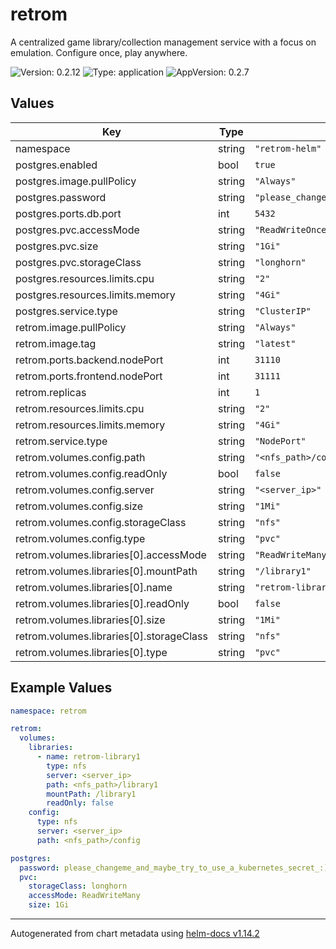 # retrom

A centralized game library/collection management service with a focus on emulation. Configure once, play anywhere.

![Version: 0.2.12](https://img.shields.io/badge/Version-0.2.12-informational?style=flat-square)
![Type: application](https://img.shields.io/badge/Type-application-informational?style=flat-square)
![AppVersion: 0.2.7](https://img.shields.io/badge/AppVersion-0.2.7-informational?style=flat-square)

## Values

| Key | Type | Default | Description |
|-----|------|---------|-------------|
| namespace | string | `"retrom-helm"` |  |
| postgres.enabled | bool | `true` |  |
| postgres.image.pullPolicy | string | `"Always"` |  |
| postgres.password | string | `"please_changeme_and_maybe_try_to_use_a_kubernetes_secret_:)"` |  |
| postgres.ports.db.port | int | `5432` |  |
| postgres.pvc.accessMode | string | `"ReadWriteOnce"` |  |
| postgres.pvc.size | string | `"1Gi"` |  |
| postgres.pvc.storageClass | string | `"longhorn"` |  |
| postgres.resources.limits.cpu | string | `"2"` |  |
| postgres.resources.limits.memory | string | `"4Gi"` |  |
| postgres.service.type | string | `"ClusterIP"` |  |
| retrom.image.pullPolicy | string | `"Always"` |  |
| retrom.image.tag | string | `"latest"` |  |
| retrom.ports.backend.nodePort | int | `31110` |  |
| retrom.ports.frontend.nodePort | int | `31111` |  |
| retrom.replicas | int | `1` |  |
| retrom.resources.limits.cpu | string | `"2"` |  |
| retrom.resources.limits.memory | string | `"4Gi"` |  |
| retrom.service.type | string | `"NodePort"` |  |
| retrom.volumes.config.path | string | `"<nfs_path>/config"` |  |
| retrom.volumes.config.readOnly | bool | `false` |  |
| retrom.volumes.config.server | string | `"<server_ip>"` |  |
| retrom.volumes.config.size | string | `"1Mi"` |  |
| retrom.volumes.config.storageClass | string | `"nfs"` |  |
| retrom.volumes.config.type | string | `"pvc"` |  |
| retrom.volumes.libraries[0].accessMode | string | `"ReadWriteMany"` |  |
| retrom.volumes.libraries[0].mountPath | string | `"/library1"` |  |
| retrom.volumes.libraries[0].name | string | `"retrom-library1"` |  |
| retrom.volumes.libraries[0].readOnly | bool | `false` |  |
| retrom.volumes.libraries[0].size | string | `"1Mi"` |  |
| retrom.volumes.libraries[0].storageClass | string | `"nfs"` |  |
| retrom.volumes.libraries[0].type | string | `"pvc"` |  |

## Example Values
```yaml
namespace: retrom

retrom:
  volumes:
    libraries:
      - name: retrom-library1
        type: nfs
        server: <server_ip>
        path: <nfs_path>/library1
        mountPath: /library1
        readOnly: false
    config:
      type: nfs
      server: <server_ip>
      path: <nfs_path>/config

postgres:
  password: please_changeme_and_maybe_try_to_use_a_kubernetes_secret_:)
  pvc:
    storageClass: longhorn
    accessMode: ReadWriteMany
    size: 1Gi
```

----------------------------------------------
Autogenerated from chart metadata using [helm-docs v1.14.2](https://github.com/norwoodj/helm-docs/releases/v1.14.2)